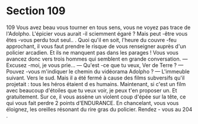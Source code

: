 # Section 109

109
Vous avez beau vous tourner en tous sens, vous ne voyez pas
trace de l'Adolpho. L'épicier vous aurait -il sciemment égaré ?
Mais peut -être vous êtes -vous perdu tout seul.. . Quoi qu'il en
soit, l'heure du couvre -feu approchant, il vous faut prendre le
risque de vous renseigner auprès d'un policier arcadien. Et ils ne
manquent pas dans les parages ! Vous vous avancez donc vers
trois hommes qui semblent en grande conversation.
— Excusez -moi, je vous prie...
— Qu'est -ce que tu veux, Ver de Terre ?
— Pouvez -vous m'indiquer le chemin du vidéorama Adolpho ?
— L'immeuble suivant. Vers le sud. Mais il a été fermé à cause
des films subversifs qu'il projetait : tous les héros étaient d es
humains. Maintenant, si c'est un film avec beaucoup d'étoiles
que tu veux voir, je peux t'en proposer un. Et gratuitement. Sur
ce, il vous assène un violent coup d'épée sur la tête, ce qui vous
fait perdre  2 points  d'ENDURANCE. En chancelant, vous vous
éloignez, les oreilles résonant du rire gras du policier. Rendez -
vous au 204 .